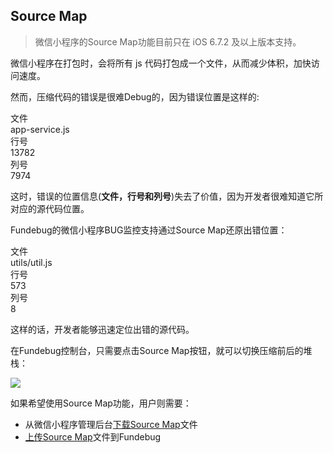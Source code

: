 ## Source Map

> 微信小程序的Source Map功能目前只在 iOS 6.7.2 及以上版本支持。

微信小程序在打包时，会将所有 js 代码打包成一个文件，从而减少体积，加快访问速度。

然而，压缩代码的错误是很难Debug的，因为错误位置是这样的:

<div class="ErrorMetaData">
    <div class="MetaDataRow">
        <div class="MetaDataCell">
            <div class="MetaDataCellKey"><span class="MetaDataPre CellKeyText">文件</span></div>
        </div>
        <div class="MetaDataCell CellWidth99">
            <div class="MetaDataValue"><span class="MetaDataPre MetaDataValueText">app-service.js</span></div>
        </div>
    </div>
    <div class="MetaDataRow">
        <div class="MetaDataCell">
            <div class="MetaDataCellKey"><span class="MetaDataPre CellKeyText">行号</span></div>
        </div>
        <div class="MetaDataCell CellWidth99">
            <div class="MetaDataValue"><span class="MetaDataPre MetaDataValueText">13782</span></div>
        </div>
    </div>
    <div class="MetaDataRow">
        <div class="MetaDataCell">
            <div class="MetaDataCellKey"><span class="MetaDataPre CellKeyText">列号</span></div>
        </div>
        <div class="MetaDataCell CellWidth99">
            <div class="MetaDataValue"><span class="MetaDataPre MetaDataValueText">7974</span></div>
        </div>
    </div>
</div>

这时，错误的位置信息(**文件，行号和列号**)失去了价值，因为开发者很难知道它所对应的源代码位置。

Fundebug的微信小程序BUG监控支持通过Source Map还原出错位置：

<div class="ErrorMetaData">
    <div class="MetaDataRow">
        <div class="MetaDataCell">
            <div class="MetaDataCellKey"><span class="MetaDataPre CellKeyText">文件</span></div>
        </div>
        <div class="MetaDataCell CellWidth99">
            <div class="MetaDataValue"><span class="MetaDataPre MetaDataValueText">utils/util.js</span></div>
        </div>
    </div>
    <div class="MetaDataRow">
        <div class="MetaDataCell">
            <div class="MetaDataCellKey"><span class="MetaDataPre CellKeyText">行号</span></div>
        </div>
        <div class="MetaDataCell CellWidth99">
            <div class="MetaDataValue"><span class="MetaDataPre MetaDataValueText">573</span></div>
        </div>
    </div>
    <div class="MetaDataRow">
        <div class="MetaDataCell">
            <div class="MetaDataCellKey"><span class="MetaDataPre CellKeyText">列号</span></div>
        </div>
        <div class="MetaDataCell CellWidth99">
            <div class="MetaDataValue"><span class="MetaDataPre MetaDataValueText">8</span></div>
        </div>
    </div>
</div>

这样的话，开发者能够迅速定位出错的源代码。

在Fundebug控制台，只需要点击Source Map按钮，就可以切换压缩前后的堆栈：

![](https://image.fundebug.com/2018-08-24-fundebug-wechat-miniprogram-sourcemap.gif)

如果希望使用Source Map功能，用户则需要：

- 从微信小程序管理后台[下载Source Map](./download.md)文件
- [上传Source Map](./upload/index.md)文件到Fundebug




